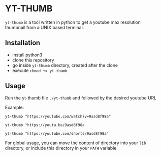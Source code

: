 # YT-THUMB
`yt-thumb` is a tool written in python to get a youtube max resolution thumbnail from a UNIX based terminal.

## Installation
- install python3
- clone this repository
- go inside `yt-thumb` directory, created after the clone
- execute ```chmod +x yt-thumb```

## Usage
Run the yt-thumb file `./yt-thumb` and followed by the desired youtube URL

Example:

```
yt-thumb "https://youtube.com/watch?v=9asd8f98a"

yt-thumb "https://youtu.be/9asd8f98a

yt-thumb "https://youtube.com/shorts/9asd8f98a"
```

For global usage, you can move the content of directory into your `lib` directory, or include this directory in your `PATH` variable.